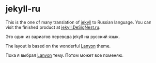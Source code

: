 # jekyll-ru

This is the one of many translation of [jekyll](http://jekyllrb.com/) to Russian language. You can visit the finished product at [jekyll.DeSigNest.ru](http://jekyll.designest.ru/).

Это один из вариатов перевода jekyll на русский язык.

The layout is based on the wonderful [Lanyon](http://lanyon.getpoole.com/) theme.

Пока я выбрал [Lanyon](http://lanyon.getpoole.com/) тему. Потом может все поменяю. 
